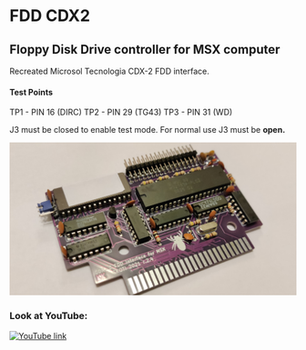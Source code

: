 # FDD CDX2
## Floppy Disk Drive controller for MSX computer
Recreated Microsol Tecnologia CDX-2 FDD interface.

#### Test Points

TP1 - PIN 16 (DIRC)
TP2 - PIN 29 (TG43)
TP3 - PIN 31 (WD)

J3 must be closed to enable test mode. For normal use J3 must be **open.**

![CDX-2](/photos/cdx-2_03s.jpg)

### Look at YouTube:
[![YouTube link](https://img.youtube.com/vi/UTZCwYuuAXE/0.jpg)](https://www.youtube.com/watch?v=UTZCwYuuAXE)